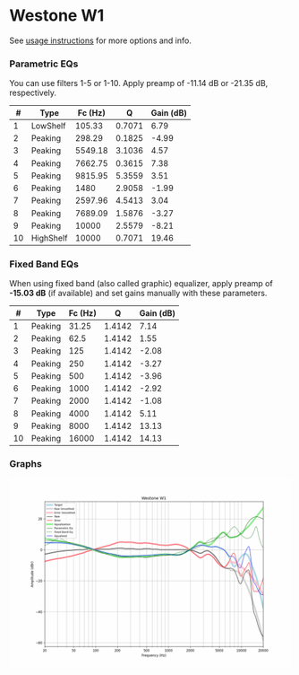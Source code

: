 # Westone W1
See [usage instructions](https://github.com/jaakkopasanen/AutoEq#usage) for more options and info.

### Parametric EQs
You can use filters 1-5 or 1-10. Apply preamp of -11.14 dB or -21.35 dB, respectively.

|   # | Type      |   Fc (Hz) |      Q |   Gain (dB) |
|-----|-----------|-----------|--------|-------------|
|   1 | LowShelf  |    105.33 | 0.7071 |        6.79 |
|   2 | Peaking   |    298.29 | 0.1825 |       -4.99 |
|   3 | Peaking   |   5549.18 | 3.1036 |        4.57 |
|   4 | Peaking   |   7662.75 | 0.3615 |        7.38 |
|   5 | Peaking   |   9815.95 | 5.3559 |        3.51 |
|   6 | Peaking   |   1480    | 2.9058 |       -1.99 |
|   7 | Peaking   |   2597.96 | 4.5413 |        3.04 |
|   8 | Peaking   |   7689.09 | 1.5876 |       -3.27 |
|   9 | Peaking   |  10000    | 2.5579 |       -8.21 |
|  10 | HighShelf |  10000    | 0.7071 |       19.46 |

### Fixed Band EQs
When using fixed band (also called graphic) equalizer, apply preamp of **-15.03 dB** (if available) and set gains manually with these parameters.

|   # | Type    |   Fc (Hz) |      Q |   Gain (dB) |
|-----|---------|-----------|--------|-------------|
|   1 | Peaking |     31.25 | 1.4142 |        7.14 |
|   2 | Peaking |     62.5  | 1.4142 |        1.55 |
|   3 | Peaking |    125    | 1.4142 |       -2.08 |
|   4 | Peaking |    250    | 1.4142 |       -3.27 |
|   5 | Peaking |    500    | 1.4142 |       -3.96 |
|   6 | Peaking |   1000    | 1.4142 |       -2.92 |
|   7 | Peaking |   2000    | 1.4142 |       -1.08 |
|   8 | Peaking |   4000    | 1.4142 |        5.11 |
|   9 | Peaking |   8000    | 1.4142 |       13.13 |
|  10 | Peaking |  16000    | 1.4142 |       14.13 |

### Graphs
![](./Westone%20W1.png)
